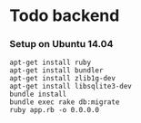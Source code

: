 Todo backend
================

### Setup on Ubuntu 14.04
~~~
apt-get install ruby
apt-get install bundler
apt-get install zlib1g-dev
apt-get install libsqlite3-dev
bundle install
bundle exec rake db:migrate
ruby app.rb -o 0.0.0.0
~~~

